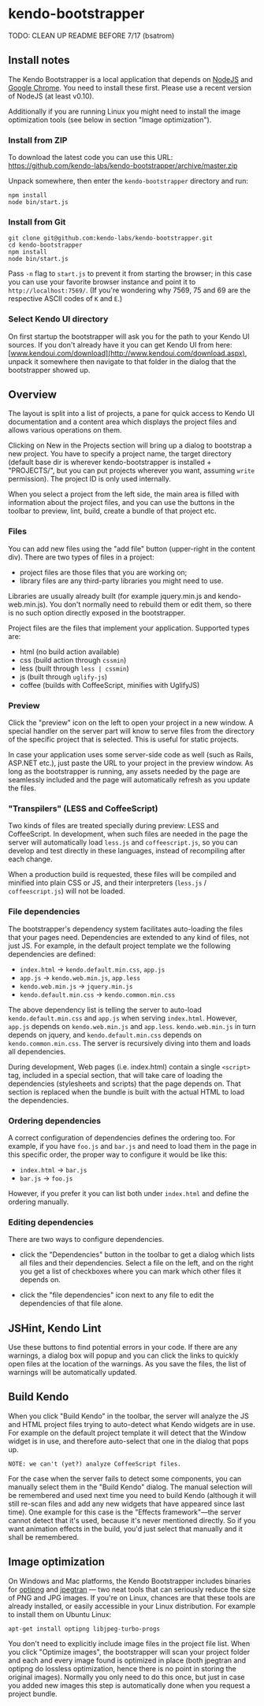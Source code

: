 kendo-bootstrapper
==================

TODO: CLEAN UP README BEFORE 7/17 (bsatrom)

## Install notes

The Kendo Bootstrapper is a local application that depends on
[NodeJS](http://nodejs.org/) and [Google
Chrome](http://google.com/chrome).  You need to install these first.
Please use a recent version of NodeJS (at least v0.10).

Additionally if you are running Linux you might need to install the
image optimization tools (see below in section "Image optimization").

### Install from ZIP

To download the latest code you can use this URL:
https://github.com/kendo-labs/kendo-bootstrapper/archive/master.zip

Unpack somewhere, then enter the `kendo-bootstrapper` directory and
run:

    npm install
    node bin/start.js

### Install from Git

    git clone git@github.com:kendo-labs/kendo-bootstrapper.git
    cd kendo-bootstrapper
    npm install
    node bin/start.js

Pass `-n` flag to `start.js` to prevent it from starting the browser;
in this case you can use your favorite browser instance and point it
to `http://localhost:7569/`.  (If you're wondering why 7569, 75 and 69
are the respective ASCII codes of `K` and `E`.)

### Select Kendo UI directory

On first startup the bootstrapper will ask you for the path to your
Kendo UI sources.  If you don't already have it you can get Kendo UI
from here:
[www.kendoui.com/download](http://www.kendoui.com/download.aspx),
unpack it somewhere then navigate to that folder in the dialog that
the bootstrapper showed up.


## Overview

The layout is split into a list of projects, a pane for quick access
to Kendo UI documentation and a content area which displays the
project files and allows various operations on them.

Clicking on New in the Projects section will bring up a dialog to bootstrap
a new project.  You have to specify a project name, the target directory
(default base dir is wherever kendo-bootstrapper is installed + "PROJECTS/",
but you can put projects wherever you want, assuming `write` permission).
The project ID is only used internally.

When you select a project from the left side, the main area is filled
with information about the project files, and you can use the buttons
in the toolbar to preview, lint, build, create a bundle of that
project etc.

### Files

You can add new files using the "add file" button (upper-right in the
content div).  There are two types of files in a project:

- project files are those files that you are working on;
- library files are any third-party libraries you might need to use.

Libraries are usually already built (for example jquery.min.js and
kendo-web.min.js).  You don't normally need to rebuild them or edit
them, so there is no such option directly exposed in the bootstrapper.

Project files are the files that implement your application.
Supported types are:

- html (no build action available)
- css (build action through `cssmin`)
- less (built through `less | cssmin`)
- js (built through `uglify-js`)
- coffee (builds with CoffeeScript, minifies with UglifyJS)

### Preview

Click the "preview" icon on the left to open your project in a new
window.  A special handler on the server part will know to serve files
from the directory of the specific project that is selected.  This is
useful for static projects.

In case your application uses some server-side code as well (such as
Rails, ASP.NET etc.), just paste the URL to your project in the
preview window.  As long as the bootstrapper is running, any assets
needed by the page are seamlessly included and the page will
automatically refresh as you update the files.

### "Transpilers" (LESS and CoffeeScript)

Two kinds of files are treated specially during preview: LESS and
CoffeeScript.  In development, when such files are needed in the page
the server will automatically load `less.js` and `coffeescript.js`, so
you can develop and test directly in these languages, instead of
recompiling after each change.

When a production build is requested, these files will be compiled and
minified into plain CSS or JS, and their interpreters (`less.js` /
`coffeescript.js`) will not be loaded.

### File dependencies

The bootstrapper's dependency system facilitates auto-loading the
files that your pages need.  Dependencies are extended to any kind of
files, not just JS.  For example, in the default project template we
the following dependencies are defined:

- `index.html` → `kendo.default.min.css`, `app.js`
- `app.js` → `kendo.web.min.js`, `app.less`
- `kendo.web.min.js` → `jquery.min.js`
- `kendo.default.min.css` → `kendo.common.min.css`

The above dependency list is telling the server to auto-load
`kendo.default.min.css` and `app.js` when serving `index.html`.
However, `app.js` depends on `kendo.web.min.js` and `app.less`.
`kendo.web.min.js` in turn depends on jquery, and
`kendo.default.min.css` depends on `kendo.common.min.css`.  The server
is recursively diving into them and loads all dependencies.

During development, Web pages (i.e. index.html) contain a single
`<script>` tag, included in a special section, that will take care of
loading the dependencies (stylesheets and scripts) that the page
depends on.  That section is replaced when the bundle is built with
the actual HTML to load the dependencies.

### Ordering dependencies

A correct configuration of dependencies defines the ordering too.  For
example, if you have `foo.js` and `bar.js` and need to load them in
the page in this specific order, the proper way to configure it would
be like this:

- `index.html` → `bar.js`
- `bar.js` → `foo.js`

However, if you prefer it you can list both under `index.html` and
define the ordering manually.

### Editing dependencies

There are two ways to configure dependencies.

- click the "Dependencies" button in the toolbar to get a dialog which
  lists all files and their dependencies.  Select a file on the left,
  and on the right you get a list of checkboxes where you can mark
  which other files it depends on.

- click the "file dependencies" icon next to any file to edit the
  dependencies of that file alone.


## JSHint, Kendo Lint

Use these buttons to find potential errors in your code.  If there are
any warnings, a dialog box will popup and you can click the links to
quickly open files at the location of the warnings.  As you save the
files, the list of warnings will be automatically updated.


## Build Kendo

When you click "Build Kendo" in the toolbar, the server will analyze
the JS and HTML project files trying to auto-detect what Kendo widgets
are in use.  For example on the default project template it will
detect that the Window widget is in use, and therefore auto-select
that one in the dialog that pops up.

    NOTE: we can't (yet?) analyze CoffeeScript files.

For the case when the server fails to detect some components, you can
manually select them in the "Build Kendo" dialog.  The manual
selection will be remembered and used next time you need to build
Kendo (although it will still re-scan files and add any new widgets
that have appeared since last time).  One example for this case is the
"Effects framework"—the server cannot detect that it's used, because
it's never mentioned directly.  So if you want animation effects in
the build, you'd just select that manually and it shall be remembered.


## Image optimization

On Windows and Mac platforms, the Kendo Bootstrapper includes binaries
for [optipng](http://optipng.sourceforge.net/) and
[jpegtran](http://jpegclub.org/jpegtran/) — two neat tools that can
seriously reduce the size of PNG and JPG images.  If you're on Linux,
chances are that these tools are already installed, or easily
accessible in your Linux distribution.  For example to install them on
Ubuntu Linux:

    apt-get install optipng libjpeg-turbo-progs

You don't need to explicitly include image files in the project file
list.  When you click "Optimize images", the bootstrapper will scan
your project folder and each and every image found is optimized in
place (both jpegtran and optipng do lossless optimization, hence there
is no point in storing the original images).  Normally you only need
to do this once, but just in case you added new images this step is
automatically done when you request a project bundle.
